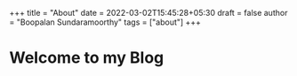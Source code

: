 +++
title = "About"
date = 2022-03-02T15:45:28+05:30
draft = false
author = "Boopalan Sundaramoorthy"
tags = ["about"]
+++

# Welcome to my Blog

